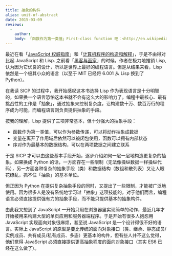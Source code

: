 ```yaml
---
title: 抽象的构件
alias: unit-of-abstract
date: 2015-03-09
reviews:
  -
    author:
    body: 「函数作为第一类值」First-class function 吧：<http://en.wikipedia.org/wiki/First-class_function>，翻译成第一类也真是够直接的了，直接把 class 翻译成了类。明显这里的 class 应该是等级的意思。
---
```


最近在看「[JavaScript 权威指南](http://www.amazon.cn/gp/product/B007VISQ1Y/ref=as_li_ss_tl?ie=UTF8&camp=536&creative=3132&creativeASIN=B007VISQ1Y&linkCode=as2&tag=jysperm07-23)」和「[计算机程序的构造和解释](http://www.amazon.cn/gp/product/B0011AP7RY/ref=as_li_tf_tl?ie=UTF8&camp=536&creative=3200&creativeASIN=B0011AP7RY&linkCode=as2&tag=jysperm07-23)」，于是不由得对比起 JavaScript 和 Lisp. 之前看「[黑客与画家](http://www.amazon.cn/gp/product/B00G1ZT2C0/ref=as_li_tf_tl?ie=UTF8&camp=536&creative=3200&creativeASIN=B00G1ZT2C0&linkCode=as2&tag=jysperm07-23)」的时候，作者在极力地推销 Lisp, 认为因为它优良的设计，所以是世界上最好的编程语言。但是从结果来看，Lisp 依然是一个极其小众的语言（以至于 MIT 已经将 6.001 从 Lisp 换到了 Python）。

在我读 SICP 的过程中，我开始感叹这本书选择 Lisp 作为表现语言是十分明智的，如果换一个语言恐怕这本书就不会有这么大的影响力了。编程中最核心、最有挑战性的工作是「抽象」，通过抽象来控制复杂度，让构建数十万、数百万行的程序成为可能，而编程语言则负责提供抽象的手段。

按我的理解，Lisp 提供了三项非常基本，但十分强大的抽象手段：

* 函数作为第一类值，可以作为参数传递，可以将动作抽象成数据
* 变量在离开了作用域后依然可以被闭包使用，函数可以拥有内部状态
* 序对作为最基本的数据结构，可以在两项数据之间建立联系

于是 SICP 才可以由这些基本手段开始，逐步介绍如何一层一层地构造更复杂的抽象。如果换成 Python 的话，一方面存在一些限制（无法像操纵数据一样操纵代码），另一方面各种复杂的抽象手段（类）和数据结构（数组和散列表）又让人眼花缭乱，抓不住「抽象」的基本单位。

但正因为 Python 在提供复杂抽象手段的同时，又提出了一些限制，才能被广泛地使用。因为很多人是没有系统地学习过「抽象」这项技能的，对于他们而言，编程语言必须直接提供强有力的抽象手段，而不能只提供基本的抽象构件。

由此我又想到了 JavaScript 一开始只用在浏览器里实现简单的动作，最近几年才开始被用来构建大型的单页应用和服务器端程序。于是开始有很多人抱怨用 JavaScript 实现面向对象很麻烦，甚至说 JavaScript 是一个设计得很不好的语言。实际上 JavaScript 的原型是要比传统的面向对象接口（类、继承、静态成员/实例成员、共有成员/私有成员、多态）更基本的构件，但有些人并不这么觉得，他们觉得 JavaScript 必须直接提供更高抽象程度的面向对象接口（其实 ES6 已经在这么做了）。
